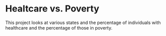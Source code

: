 # Healtcare vs. Poverty

This project looks at various states and the percentage of individuals with healthcare and the percentage of those in poverty. 